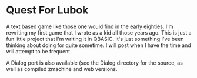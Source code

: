 # Quest For Lubok

A text based game like those one would find in the early eighties. I'm rewriting my first game that I wrote as a kid all those years ago. This is just a fun little project that I'm writing it in QBASIC. It's just something I've been thinking about doing for quite sometime. I will post when I have the time and will attempt to be frequent.

A Dialog port is also available (see the Dialog directory for the source, as well as compiled zmachine and web versions.
